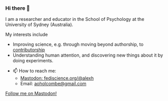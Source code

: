 ### Hi there 👋

I am a researcher and educator in the School of Psychology at the University of Sydney (Australia).

My interests include 

* Improving science, e.g. through moving beyond authorship, to [contributorship](https://contributorshipcollaboration.github.io/)
* Understanding human attention, and discovering new things about it by doing experiments.
- 📫 How to reach me:
  -  <A href="https://fediscience.org/@alexh" rel="me">Mastodon: fediscience.org/@alexh</a>
  -  Email: aoholcombe@gmail.com

<a href="https://social.example.com/@username" rel="me">Follow me on Mastodon!</a>

  
<!--
**alexholcombe/alexholcombe** is a ✨ _special_ ✨ repository because its `README.md` (this file) appears on your GitHub profile.

Here are some ideas to get you started:

- 🔭 I’m currently working on ...
- 🌱 I’m currently learning ...
- 👯 I’m looking to collaborate on ...
- 🤔 I’m looking for help with ...
- 💬 Ask me about ...
- 📫 How to reach me: ...
- 😄 Pronouns: ...
- ⚡ Fun fact: ...
-->
